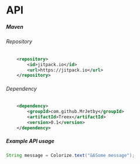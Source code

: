 
# API
##### Maven
###### Repository
```xml
	<repository>
	    <id>jitpack.io</id>
	    <url>https://jitpack.io</url>
	</repository>
```
###### Dependency
```xml
	<dependency>
	    <groupId>com.github.MrJetby</groupId>
	    <artifactId>Treex</artifactId>
	    <version>0.1</version>
	</dependency>

```

##### Example API usage
```java
String message = Colorize.text("&6Some message");
```

